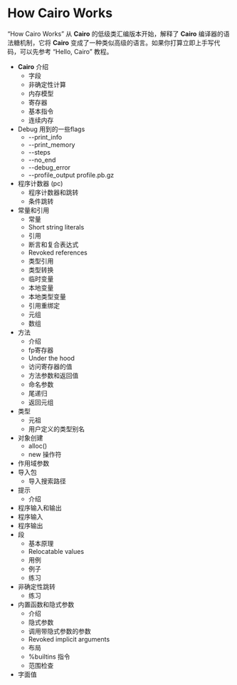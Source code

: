 #  How Cairo Works
“How Cairo Works” 从 **Cairo** 的低级类汇编版本开始，解释了 **Cairo** 编译器的语法糖机制，它将 **Cairo** 变成了一种类似高级的语言。如果你打算立即上手写代码，可以先参考 “Hello, Cairo” 教程。

- **Cairo** 介绍
  - 字段
  - 非确定性计算
  - 内存模型
  - 寄存器
  - 基本指令
  - 连续内存
- Debug 用到的一些flags
  - --print_info
  - --print_memory
  - --steps
  - --no_end
  - --debug_error
  - --profile_output profile.pb.gz
- 程序计数器 (pc)
  - 程序计数器和跳转
  - 条件跳转
- 常量和引用
  - 常量
  - Short string literals
  - 引用
  - 断言和复合表达式
  - Revoked references
  - 类型引用
  - 类型转换
  - 临时变量
  - 本地变量
  - 本地类型变量
  - 引用重绑定
  - 元组
  - 数组
- 方法
  - 介绍
  - fp寄存器
  - Under the hood
  - 访问寄存器的值
  - 方法参数和返回值
  - 命名参数
  - 尾递归
  - 返回元组
- 类型
  - 元祖
  - 用户定义的类型别名
- 对象创建
  - alloc()
  - new 操作符
- 作用域参数
- 导入包
  - 导入搜索路径
- 提示
  - 介绍
- 程序输入和输出
 - 程序输入
 - 程序输出
- 段
  - 基本原理
  - Relocatable values
  - 用例
  - 例子
  - 练习
- 非确定性跳转
  - 练习
- 内置函数和隐式参数
  - 介绍
  - 隐式参数
  - 调用带隐式参数的参数
  - Revoked implicit arguments
  - 布局
  - %builtins 指令
  - 范围检查
- 字面值